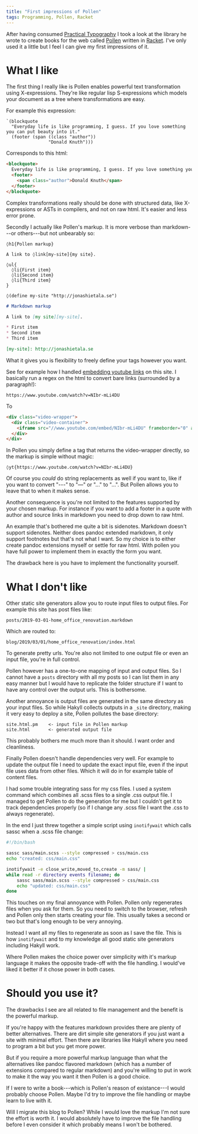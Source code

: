 ```yaml
---
title: "First impressions of Pollen"
tags: Programming, Pollen, Racket
---
```


After having consumed [Practical Typography][] I took a look at the library he wrote to create books for the web called [Pollen][] written in [Racket][]. I've only used it a little but I feel I can give my first impressions of it.


# What I like

The first thing I really like is Pollen enables powerful text transformation using X-expressions. They're like regular lisp S-expressions which models your document as a tree where transformations are easy.

For example this expression:

```racket
`(blockquote
  "Everyday life is like programming, I guess. If you love something you can put beauty into it."
  (footer (span ((class "author"))
                "Donald Knuth")))
```

Corresponds to this html:

```html
<blockquote>
  Everyday life is like programming, I guess. If you love something you can put beauty into it.
  <footer>
    <span class="author">Donald Knuth</span>
  </footer>
</blockquote>
```

Complex transformations really should be done with structured data, like X-expressions or ASTs in compilers, and not on raw html. It's easier and less error prone.

Secondly I actually like Pollen's markup. It is more verbose than markdown---or others---but not unbearably so:

```pollen
◊h1{Pollen markup}

A link to ◊link[my-site]{my site}.

◊ul{
  ◊li{First item}
  ◊li{Second item}
  ◊li{Third item}
}

◊(define my-site "http://jonashietala.se")
```

```markdown
# Markdown markup

A link to [my site][my-site].

* First item
* Second item
* Third item

[my-site]: http://jonashietala.se
```

What it gives you is flexibility to freely define your tags however you want.

See for example how I handled [embedding youtube links][yt] on this site. I basically run a regex on the html to convert bare links (surrounded by a paragraph!):

```
https://www.youtube.com/watch?v=NIbr-mLi4DU
```

To

```html
<div class="video-wrapper">
  <div class="video-container">
    <iframe src="//www.youtube.com/embed/NIbr-mLi4DU" frameborder="0" allowfullscreen></iframe>
  </div>
</div>
```

In Pollen you simply define a tag that returns the video-wrapper directly, so the markup is simple without magic:

```pollen
◊yt{https://www.youtube.com/watch?v=NIbr-mLi4DU}
```

Of course you *could* do string replacements as well if you want to, like if you want to convert "\-\-\-" to "—" or "\.\.\." to "…". But Pollen allows you to leave that to when it makes sense.

Another consequence is you're not limited to the features supported by your chosen markup. For instance if you want to add a footer in a quote with author and source links in markdown you need to drop down to raw html.

An example that's bothered me quite a bit is sidenotes. Markdown doesn't support sidenotes. Neither does pandoc extended markdown, it only support footnotes but that's not what I want. So my choice is to either create pandoc extensions myself or settle for raw html. With pollen you have full power to implement them in exactly the form you want.

The drawback here is you have to implement the functionality yourself.

[yt]: /blog/2014/09/01/embedding_youtube_videos_with_hakyll/


# What I don't like

Other static site generators allow you to route input files to output files. For example this site has post files like:

    posts/2019-03-01-home_office_renovation.markdown

Which are routed to:

    blog/2019/03/01/home_office_renovation/index.html

To generate pretty urls. You're also not limited to one output file or even an input file, you're in full control.

Pollen however has a one-to-one mapping of input and output files. So I cannot have a `posts` directory with all my posts so I can list them in any easy manner but I would have to replicate the folder structure if I want to have any control over the output urls. This is bothersome.

Another annoyance is output files are generated in the same directory as your input files. So while Hakyll collects outputs in a `_site` directory, making it very easy to deploy a site, Pollen pollutes the base directory:

```
site.html.pm    <- input file in Pollen markup
site.html       <- generated output file
```

This probably bothers me much more than it should. I want order and cleanliness.

Finally Pollen doesn't handle dependencies very well. For example to update the output file I need to update the exact input file, even if the input file uses data from other files. Which it will do in for example table of content files.

I had some trouble integrating sass for my css files. I used a system command which combines all .scss files to a single .css output file. I managed to get Pollen to do the generation for me but I couldn't get it to track dependencies properly (so if I change any .scss file I want the .css to always regenerate).

In the end I just threw together a simple script using `inotifywait` which calls sassc when a .scss file change:

```bash
#!/bin/bash

sassc sass/main.scss --style compressed > css/main.css
echo "created: css/main.css"

inotifywait -e close_write,moved_to,create -m sass/ |
while read -r directory events filename; do
    sassc sass/main.scss --style compressed > css/main.css
    echo "updated: css/main.css"
done
```

This touches on my final annoyance with Pollen. Pollen only regenerates files when you ask for them. So you need to switch to the browser, refresh and Pollen only then starts creating your file. This usually takes a second or two but that's long enough to be very annoying.

Instead I want all my files to regenerate as soon as I save the file. This is how `inotifywait` and to my knowledge all good static site generators including Hakyll work.

Where Pollen makes the choice power over simplicity with it's markup language it makes the opposite trade-off with the file handling. I would've liked it better if it chose power in both cases.


# Should you use it?

The drawbacks I see are all related to file management and the benefit is the powerful markup.

If you're happy with the features markdown provides there are plenty of better alternatives. There are dirt simple site generators if you just want a site with minimal effort. Then there are libraries like Hakyll where you need to program a bit but you get more power.

But if you require a more powerful markup language than what the alternatives like pandoc flavored markdown (which has a number of extensions compared to regular markdown) and you're willing to put in work to make it the way you want it then Pollen is a good choice.

If I were to write a book---which is Pollen's reason of existance---I would probably choose Pollen. Maybe I'd try to improve the file handling or maybe learn to live with it.

Will I migrate this blog to Pollen? While I would love the markup I'm not sure the effort is worth it. I would absolutely have to improve the file handling before I even consider it which probably means I won't be bothered.

[Pollen]: https://docs.racket-lang.org/pollen/ "Pollen site generator"
[Practical Typography]: https://practicaltypography.com/ "Practical Typography"
[Racket]: https://racket-lang.org/ "Racket programming language"

